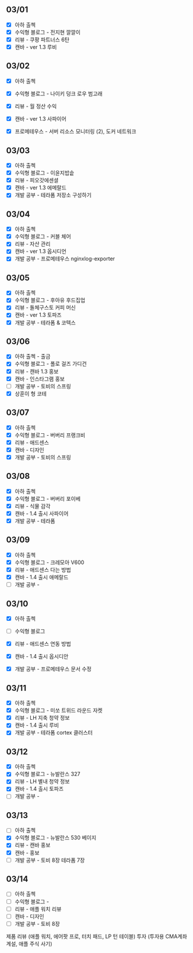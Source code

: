 ## 03/01

- [x] 아하 출첵
- [x] 수익형 블로그 - 전지현 깔깔이
- [x] 리뷰 - 쿠팡 파트너스 6탄
- [x] 캔바 - ver 1.3 루비

## 03/02

- [x] 아하 출첵 
- [x] 수익형 블로그 - 나이키 덩크 로우 범고래
- [x] 리뷰 - 월 정산 수익
- [x] 캔바 - ver 1.3 사파이어
- [x] 프로메테우스 - 서버 리소스 모니터링 (2), 도커 네트워크


## 03/03

- [x] 아하 출첵 
- [x] 수익형 블로그 - 이윤지밥솥
- [x] 리뷰 - 피오갓에센셜
- [x] 캔바 - ver 1.3 에메랄드
- [x] 개발 공부 - 테라폼 저장소 구성하기

## 03/04

- [x] 아하 출첵 
- [x] 수익형 블로그 - 커블 체어
- [x] 리뷰 - 자산 관리
- [x] 캔바 - ver 1.3 옵시디언
- [x] 개발 공부 - 프로메테우스 nginxlog-exporter

## 03/05

- [x] 아하 출첵 
- [x] 수익형 블로그 - 후아유 후드집업
- [x] 리뷰 - 돌체구스토 커피 머신
- [x] 캔바 - ver 1.3 토파즈
- [x] 개발 공부 - 테라폼 & 코텍스

## 03/06

- [x] 아하 출첵 - 출금 
- [x] 수익형 블로그 - 폴로 걸즈 가디건
- [x] 리뷰 - 캔바 1.3 홍보
- [x] 캔바 - 인스타그램 홍보
- [ ] 개발 공부 - 토비의 스프링 
- [x] 상훈이 형 코테

## 03/07

- [x] 아하 출첵 
- [x] 수익형 블로그 - 버버리 프랭크비
- [x] 리뷰 - 애드센스
- [x] 캔바 - 디자인
- [x] 개발 공부 - 토비의 스프링 

## 03/08

- [x] 아하 출첵 
- [x] 수익형 블로그 - 버버리 포이베
- [x] 리뷰 - 식물 감각 
- [x] 캔바 - 1.4 출시 사파이어
- [x] 개발 공부 - 테라폼

## 03/09

- [x] 아하 출첵 
- [x] 수익형 블로그 - 크레모아 V600
- [x] 리뷰 - 애드센스 다는 방법
- [x] 캔바 - 1.4 출시 애메랄드
- [ ] 개발 공부 - 

## 03/10

- [x] 아하 출첵 
- [ ] 수익형 블로그  
- [x] 리뷰 - 애드센스 연동 방법
- [x] 캔바 - 1.4 출시 옵시디안
- [x] 개발 공부 - 프로메테우스 문서 수정


## 03/11

- [x] 아하 출첵 
- [x] 수익형 블로그 - 미쏘 트위드 라운드 자켓 
- [x] 리뷰 - LH 지축 청약 정보
- [x] 캔바 - 1.4 출시 루비
- [x] 개발 공부 - 테라폼 cortex 클러스터

## 03/12

- [x] 아하 출첵 
- [x] 수익형 블로그 - 뉴발란스 327
- [x] 리뷰 - LH 별내 청약 정보
- [x] 캔바 - 1.4 출시 토파즈 
- [ ] 개발 공부 - 

## 03/13

- [ ] 아하 출첵 
- [x] 수익형 블로그 - 뉴발란스 530 베이지
- [x] 리뷰 - 캔바 홍보
- [x] 캔바 - 홍보
- [ ] 개발 공부 - 토비 8장 테라폼 7장 

## 03/14

- [ ] 아하 출첵 
- [ ] 수익형 블로그 -
- [ ] 리뷰 - 애플 워치 리뷰
- [ ] 캔바 - 디자인
- [ ] 개발 공부 - 토비 8장

제품 리뷰 (애플 워치, 에어팟 프로, 터치 패드, LP 턴 테이블) 
투자 (투자용 CMA계좌 계설, 애플 주식 사기)